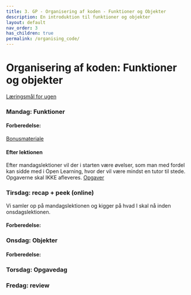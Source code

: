 ```yaml
---
title: 3. GP - Organisering af koden - Funktioner og Objekter
description: En introduktion til funktioner og objekter
layout: default
nav_order: 3
has_children: true
permalink: /organising_code/
---
```



# Organisering af koden: Funktioner og objekter
[Læringsmål for ugen](./learningobjectives.md)

### Mandag: Funktioner

#### Forberedelse:


[Bonusmateriale](./resources.md)

#### Efter lektionen
Efter mandagslektioner vil der i starten være øvelser, som man med fordel kan sidde med i Open Learning, hvor der vil være mindst en tutor til stede. Opgaverne skal IKKE afleveres.
[Opgaver](https://github.com/Dat1Cphbusiness/Mandagsopgaver/blob/main/3.md)


### Tirsdag: recap + peek (online)
Vi samler op på mandagslektionen og kigger på hvad I skal nå inden onsdagslektionen.


#### Forberedelse:


### Onsdag: Objekter

#### Forberedelse:


### Torsdag: Opgavedag

### Fredag: review






